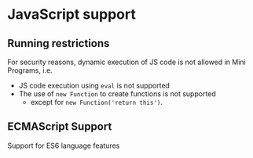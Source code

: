 
# JavaScript support

## Running restrictions[​](/docs/1.0/guides/framework/app-settings/js-support/#running-restrictions "Direct link to Running restrictions")

For security reasons, dynamic execution of JS code is not allowed in Mini Programs, i.e.

* JS code execution using `eval` is not supported
* The use of `new Function` to create functions is not supported
  + except for `new Function('return this')`.

## ECMAScript Support[​](/docs/1.0/guides/framework/app-settings/js-support/#ecmascript-support "Direct link to ECMAScript Support")

Support for ES6 language features

